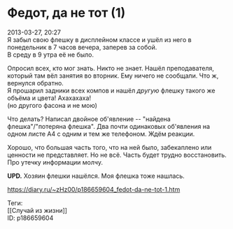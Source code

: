 Федот, да не тот (1)
=====================

   
 2013-03-27, 20:27   
  Я забыл свою флешку в дисплейном классе и ушёл из него в понедельник в 7 часов вечера, заперев за собой.   
 В среду в 9 утра её не было.   
   
 Опросил всех, кто мог знать. Никто не знает. Нашёл преподавателя, который там вёл занятия во вторник. Ему ничего не сообщали. Что ж, вернулся обратно.   
 Я прошарил задники всех компов и нашёл  *другую*  флешку такого же объёма и цвета! Ахахахаха!   
 (но другого фасона и не мою)   
   
 Что делать? Написал двойное об'явление -- "найдена флешка"/"потеряна флешка". Два почти одинаковых об'явления на одном листе А4 с одним и тем же телефоном. Ждём реакции.   
   
 Хорошо, что большая часть того, что на ней было, забекаплено или ценности не представляет. Но не всё. Часть будет трудно восстановить. Про утечку информации молчу.   
   
  **UPD.**  Хозяин флешки нашёлся. Моя флешка тоже нашлась.   
    
 <https://diary.ru/~zHz00/p186659604_fedot-da-ne-tot-1.htm>   
   
 Теги:   
 [[Случай из жизни]]   
 ID: p186659604